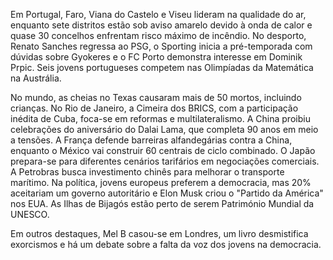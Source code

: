 Em Portugal, Faro, Viana do Castelo e Viseu lideram na qualidade do ar, enquanto sete distritos estão sob aviso amarelo devido à onda de calor e quase 30 concelhos enfrentam risco máximo de incêndio. No desporto, Renato Sanches regressa ao PSG, o Sporting inicia a pré-temporada com dúvidas sobre Gyokeres e o FC Porto demonstra interesse em Dominik Prpic. Seis jovens portugueses competem nas Olimpíadas da Matemática na Austrália.

No mundo, as cheias no Texas causaram mais de 50 mortos, incluindo crianças. No Rio de Janeiro, a Cimeira dos BRICS, com a participação inédita de Cuba, foca-se em reformas e multilateralismo. A China proibiu celebrações do aniversário do Dalai Lama, que completa 90 anos em meio a tensões. A França defende barreiras alfandegárias contra a China, enquanto o México vai construir 60 centrais de ciclo combinado. O Japão prepara-se para diferentes cenários tarifários em negociações comerciais. A Petrobras busca investimento chinês para melhorar o transporte marítimo. Na política, jovens europeus preferem a democracia, mas 20% aceitariam um governo autoritário e Elon Musk criou o "Partido da América" nos EUA. As Ilhas de Bijagós estão perto de serem Património Mundial da UNESCO.

Em outros destaques, Mel B casou-se em Londres, um livro desmistifica exorcismos e há um debate sobre a falta da voz dos jovens na democracia.